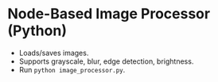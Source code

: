 # Node-Based Image Processor (Python)
- Loads/saves images.
- Supports grayscale, blur, edge detection, brightness.
- Run `python image_processor.py`.
